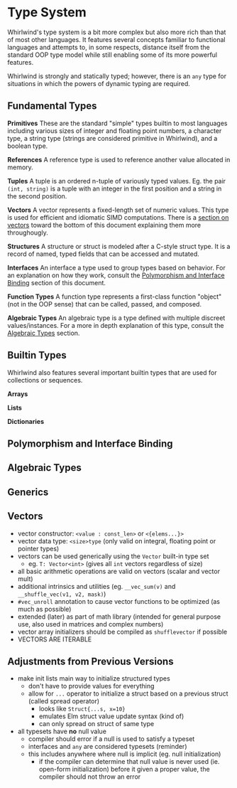 # Type System

Whirlwind's type system is a bit more complex but also more rich than that of
most other languages.  It features several concepts familiar to functional languages
and attempts to, in some respects, distance itself from the standard OOP type
model while still enabling some of its more powerful features.

Whirlwind is strongly and statically typed; however, there is an `any` type for
situations in which the powers of dynamic typing are required.

## Fundamental Types

**Primitives**
These are the standard "simple" types builtin to most languages including
various sizes of integer and floating point numbers, a character type, a string
type (strings are considered primitive in Whirlwind), and a boolean type.

**References**
A reference type is used to reference another value allocated in memory.

**Tuples**
A tuple is an ordered n-tuple of variously typed values.  Eg. the pair `(int, string)` is
a tuple with an integer in the first position and a string in the second position.

**Vectors**
A vector represents a fixed-length set of numeric values.  This type is used for efficient
and idiomatic SIMD computations.  There is a [section on vectors](#vectors) toward the
bottom of this document explaining them more throughougly.

**Structures**
A structure or struct is modeled after a C-style struct type.  It is a record of named,
typed fields that can be accessed and mutated.  

**Interfaces**
An interface a type used to group types based on behavior.  For an explanation on
how they work, consult the [Polymorphism and Interface Binding](#polyinterf) section
of this document.

**Function Types**
A function type represents a first-class function "object" (not in the OOP sense)
that can be called, passed, and composed.

**Algebraic Types**
An algebraic type is a type defined with multiple discreet values/instances.  For
a more in depth explanation of this type, consult the [Algebraic Types](#algebraic) section.

## Builtin Types

Whirlwind also features several important builtin types that are
used for collections or sequences.

**Arrays**

**Lists**

**Dictionaries**

## <a name="polyinterf"/> Polymorphism and Interface Binding

## <a name="algebraic"/> Algebraic Types

## Generics

## <a name="vectors"/> Vectors

- vector constructor: `<value : const_len>` or `<{elems...}>`
- vector data type: `<size>type` (only valid on integral, floating point or pointer types)
- vectors can be used generically using the `Vector` built-in type set
  - eg. `T: Vector<int>` (gives all `int` vectors regardless of size)
- all basic arithmetic operations are valid on vectors (scalar and vector mult)
- additional intrinsics and utilities (eg. `__vec_sum(v)` and `__shuffle_vec(v1, v2, mask)`)
- `#vec_unroll` annotation to cause vector functions to be optimized (as much as possible)
- extended (later) as part of math library (intended for general purpose use, also used in matrices and complex numbers)
- vector array initializers should be compiled as `shufflevector` if possible
- VECTORS ARE ITERABLE

## Adjustments from Previous Versions

- make init lists main way to initialize structured types
  - don't have to provide values for everything
  - allow for `...` operator to initialize a struct based
  on a previous struct (called spread operator)
    - looks like `Struct{...s, x=10}`
    - emulates Elm struct value update syntax (kind of)
    - can only spread on struct of same type
- all typesets have **no** null value
  - compiler should error if a null is used to satisfy a typeset
  - interfaces and `any` are considered typesets (reminder)
  - this includes anywhere where null is implicit (eg. null initialization)
    - if the compiler can determine that null value is never used (ie. open-form initialization)
    before it given a proper value, the compiler should not throw an error
